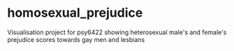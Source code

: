 # homosexual_prejudice
Visualisation project for psy6422 showing heterosexual male's and female's prejudice scores towards gay men and lesbians

